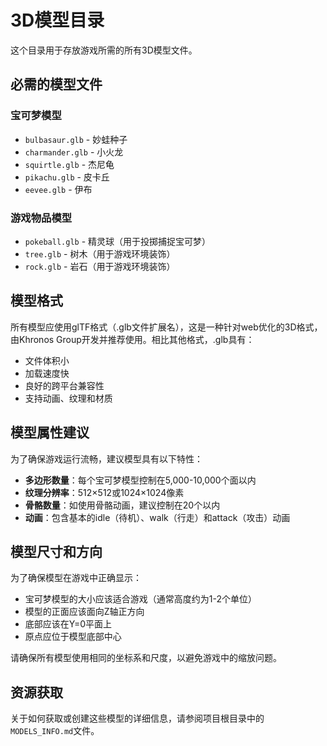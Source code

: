 # 3D模型目录

这个目录用于存放游戏所需的所有3D模型文件。

## 必需的模型文件

### 宝可梦模型

- `bulbasaur.glb` - 妙蛙种子
- `charmander.glb` - 小火龙
- `squirtle.glb` - 杰尼龟
- `pikachu.glb` - 皮卡丘
- `eevee.glb` - 伊布

### 游戏物品模型

- `pokeball.glb` - 精灵球（用于投掷捕捉宝可梦）
- `tree.glb` - 树木（用于游戏环境装饰）
- `rock.glb` - 岩石（用于游戏环境装饰）

## 模型格式

所有模型应使用glTF格式（.glb文件扩展名），这是一种针对web优化的3D格式，由Khronos Group开发并推荐使用。相比其他格式，.glb具有：

- 文件体积小
- 加载速度快
- 良好的跨平台兼容性
- 支持动画、纹理和材质

## 模型属性建议

为了确保游戏运行流畅，建议模型具有以下特性：

- **多边形数量**：每个宝可梦模型控制在5,000-10,000个面以内
- **纹理分辨率**：512×512或1024×1024像素
- **骨骼数量**：如使用骨骼动画，建议控制在20个以内
- **动画**：包含基本的idle（待机）、walk（行走）和attack（攻击）动画

## 模型尺寸和方向

为了确保模型在游戏中正确显示：

- 宝可梦模型的大小应该适合游戏（通常高度约为1-2个单位）
- 模型的正面应该面向Z轴正方向
- 底部应该在Y=0平面上
- 原点应位于模型底部中心

请确保所有模型使用相同的坐标系和尺度，以避免游戏中的缩放问题。

## 资源获取

关于如何获取或创建这些模型的详细信息，请参阅项目根目录中的`MODELS_INFO.md`文件。 